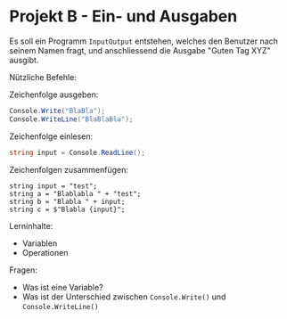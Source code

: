 # Projekt B - Ein- und Ausgaben

Es soll ein Programm `InputOutput` entstehen, welches den Benutzer nach seinem Namen fragt, und anschliessend die Ausgabe "Guten Tag XYZ" ausgibt.

Nützliche Befehle:

Zeichenfolge ausgeben:

```csharp
Console.Write("BlaBla");
Console.WriteLine("BlaBlaBla");
```

Zeichenfolge einlesen:
```csharp
string input = Console.ReadLine();
```

Zeichenfolgen zusammenfügen:
```
string input = "test";
string a = "Blablabla " + "test";
string b = "Blabla " + input;
string c = $"Blabla {input}";
```

Lerninhalte:
- Variablen
- Operationen

Fragen:
- Was ist eine Variable?
- Was ist der Unterschied zwischen `Console.Write()` und `Console.WriteLine()`